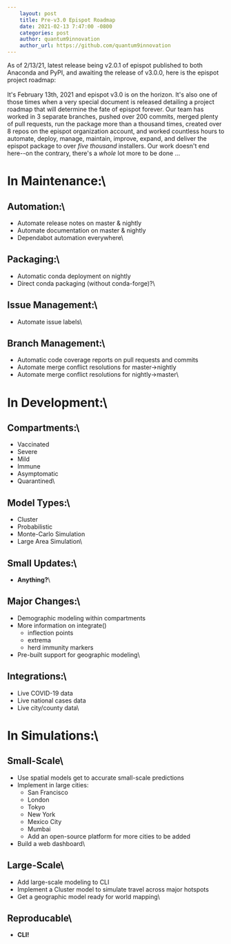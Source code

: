 ```yaml
---
    layout: post
    title: Pre-v3.0 Epispot Roadmap
    date: 2021-02-13 7:47:00 -0800
    categories: post
    author: quantum9innovation
    author_url: https://github.com/quantum9innovation
---
```

As of 2/13/21, latest release being v2.0.1 of epispot published to both Anaconda and PyPI, and awaiting the release of v3.0.0, here is the epispot project roadmap:
<br><br>
It's February 13th, 2021 and epispot v3.0 is on the horizon. It's also one of those times when a very special document is released detailing a project roadmap that will
determine the fate of epispot forever. Our team has worked in 3 separate branches, pushed over 200 commits, merged plenty of pull requests, run the package more than a thousand
times, created over 8 repos on the epispot organization account, and worked countless hours to automate, deploy, manage, maintain, improve, expand, and deliver the epispot
package to over _five thousand_ installers. Our work doesn't end here--on the contrary, there's a _whole_ lot more to be done ... 

# In Maintenance:\
## Automation:\
 - Automate release notes on master & nightly
 - Automate documentation on master & nightly
 - Dependabot automation everywhere\
## Packaging:\
 - Automatic conda deployment on nightly
 - Direct conda packaging (without conda-forge)?\
## Issue Management:\
 - Automate issue labels\
## Branch Management:\
 - Automatic code coverage reports on pull requests and commits
 - Automate merge conflict resolutions for master→nightly
 - Automate merge conflict resolutions for nightly→master\
# In Development:\
## Compartments:\
 - Vaccinated
 - Severe
 - Mild
 - Immune
 - Asymptomatic
 - Quarantined\
## Model Types:\
 - Cluster
 - Probabilistic
 - Monte-Carlo Simulation
 - Large Area Simulation\
## Small Updates:\
 - **Anything?**\
## Major Changes:\
 - Demographic modeling within compartments
 - More information on integrate()
     - inflection points
     - extrema
     - herd immunity markers
 - Pre-built support for geographic modeling\
## Integrations:\
 - Live COVID-19 data
 - Live national cases data
 - Live city/county data\
# In Simulations:\
## Small-Scale\
 - Use spatial models get to accurate small-scale predictions
 - Implement in large cities:
     - San Francisco
     - London
     - Tokyo
     - New York
     - Mexico City
     - Mumbai
     - Add an open-source platform for more cities to be added
 - Build a web dashboard\
## Large-Scale\
 - Add large-scale modeling to CLI
 - Implement a Cluster model to simulate travel across major hotspots
 - Get a geographic model ready for world mapping\
## Reproducable\
 - **CLI!**
